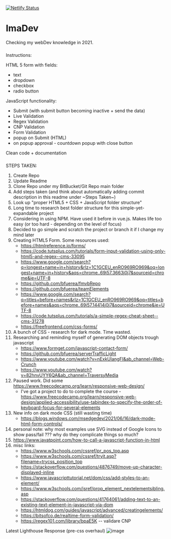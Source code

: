 [![Netlify Status](https://api.netlify.com/api/v1/badges/dd6d1e54-f487-4929-986d-4f0c1a3cf181/deploy-status)](https://app.netlify.com/sites/imadev/deploys)

# ImaDev
Checking my webDev knowledge in 2021.

###
Instructions:


HTML 5 form with fields:
 - text 
 - dropdown 
 - checkbox
 - radio button

JavaScript functionality: 
 - Submit (with submit button becoming inactive + send the data)
 - Live Validation 
 - Regex Validation
 - CNP Validation 
 - Form Validation
 - popup on Submit (HTML)
 - on popup approval - countdown popup with close button


Clean code + documentation
###

STEPS TAKEN:

1. Create Repo
2. Update Readme 
3. Clone Repo under my BitBucket/Git Repo main folder
4. Add steps taken (and think about automatically adding commit description in this readme under ~Steps Taken~)
5. Look up "proper HTML5 + CSS + JavaScript folder structure" 
6. Long time to research best folder structure for this simple-yet-expandable project
7. Considering in using NPM. Have used it before in vue.js. Makes life too easy (or too hard - depending on the level of focus)
8. Decided to go simple and scratch the project or branch it if I change my mind later 
9. Creating HTML5 Form. Some resources used: 
    - https://htmlreference.io/forms/
    - https://code.tutsplus.com/tutorials/form-input-validation-using-only-html5-and-regex--cms-33095
    - https://www.google.com/search?q=longest+name+in+history&rlz=1C1GCEU_enRO969RO969&oq=longest+name+in+history&aqs=chrome..69i57.3663j0j7&sourceid=chrome&ie=UTF-8
    - https://github.com/bfuerea/fmvbRepo
    - https://github.com/bfuerea/teamElements
    - https://www.google.com/search?q=titles+before+names&rlz=1C1GCEU_enRO969RO969&oq=titles+before+names&aqs=chrome..69i57.14414j0j7&sourceid=chrome&ie=UTF-8
    - https://code.tutsplus.com/tutorials/a-simple-regex-cheat-sheet--cms-31278
    - https://freefrontend.com/css-forms/
10. A bunch of CSS - research for dark mode. Time wasted. 
11. Researching and reminding myself of generating DOM objects trough javascript
    - https://www.formget.com/javascript-contact-form/
    - https://github.com/bfuerea/serverTrafficLight
    - https://www.youtube.com/watch?v=nExkUlangFI&ab_channel=Web-Crunch
    - https://www.youtube.com/watch?v=82hnvUYY6QA&ab_channel=TraversyMedia
12. Paused work. Did some https://www.freecodecamp.org/learn/responsive-web-design/
    - I've got a project to do to complete the course - https://www.freecodecamp.org/learn/responsive-web-design/applied-accessibility/use-tabindex-to-specify-the-order-of-keyboard-focus-for-several-elements
13. New info on dark mode CSS (still wasting time)
    - https://blogs.windows.com/msedgedev/2021/06/16/dark-mode-html-form-controls/
14. personal note: why most examples use SVG instead of Google Icons to show pass/fail ??? why do they complicate things so much? 
15. https://www.javatpoint.com/how-to-call-a-javascript-function-in-html
16. misc links:
    - https://www.w3schools.com/cssref/pr_pos_top.asp
    - https://www.w3schools.com/cssref/tryit.asp?filename=trycss_position_top
    - https://stackoverflow.com/questions/4876749/move-up-character-displayed-inline
    - https://www.javascripttutorial.net/dom/css/add-styles-to-an-element/
    - https://www.w3schools.com/jsref/prop_element_nextelementsibling.asp
    - https://stackoverflow.com/questions/41764061/adding-text-to-an-existing-text-element-in-javascript-via-dom
    - https://htmldog.com/guides/javascript/advanced/creatingelements/
    - https://bitsofco.de/realtime-form-validation/
    - https://regex101.com/library/bpaE5K -- validare CNP 

Latest Lighthouse Response (pre-css overhaul)
![image](https://user-images.githubusercontent.com/18399890/134921976-f4a3e7fd-ec68-4208-ab31-744b08375229.png)
